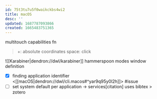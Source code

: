 ```yaml
---
id: 75t3tu7u5f0waikckbs4wi2
title: macOS
desc: ''
updated: 1687787093866
created: 1665483751365
---
```


multitouch capabilities
fn
  >+: absolute coordinates
  space: click

![[Karabiner|dendron://dwl/karabiner]]
hammerspoon
modes
  window
  definition

- [x] finding application identifier <[[macOS|dendron://dwl/cli.macos#^yar9q95y0l2h]]> #issue
- [ ] set system default per application -> services[citation] uses bibtex > zotero
